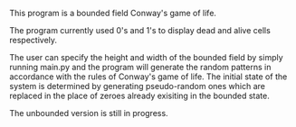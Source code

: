 This program is a bounded field Conway's game of life.

The program currently used 0's and 1's to display dead and alive cells respectively.

The user can specify the height and width of the bounded field by simply running main.py
and the program will generate the random patterns in accordance with the rules of Conway's game of life.
The initial state of the system is determined by generating pseudo-random ones which are replaced in the place
of zeroes already exisiting in the bounded state.

The unbounded version is still in progress.